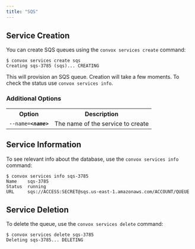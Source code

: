 ```yaml
---
title: "SQS"
---
```

## Service Creation

You can create SQS queues using the `convox services create` command:

    $ convox services create sqs
    Creating sqs-3785 (sqs)... CREATING

This will provision an SQS queue. Creation will take a few moments. To check the status use `convox services info`.

### Additional Options

<table>
  <tr><th>Option</th><th>Description</th></tr>
  <tr><td><code>--name=<b><i>&lt;name&gt;</i></b></code></td><td>The name of the service to create</td></tr>
</table>

## Service Information

To see relevant info about the database, use the `convox services info` command:

    $ convox services info sqs-3785
    Name    sqs-3785
    Status  running
    URL     sqs://ACCESS:SECRET@sqs.us-east-1.amazonaws.com/ACCOUNT/QUEUE

## Service Deletion

To delete the queue, use the `convox services delete` command:

    $ convox services delete sqs-3785
    Deleting sqs-3785... DELETING
